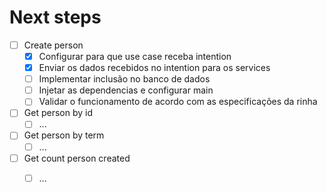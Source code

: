 # Next steps
- [ ] Create person
    - [x] Configurar para que use case receba intention
    - [x] Enviar os dados recebidos no intention para os services
    - [ ] Implementar inclusão no banco de dados
    - [ ] Injetar as dependencias e configurar main
    - [ ] Validar o funcionamento de acordo com as especificações da rinha
- [ ] Get person by id
    - [ ] ...

- [ ] Get person by term
    - [ ] ...

- [ ] Get count person created
    - [ ] ...

